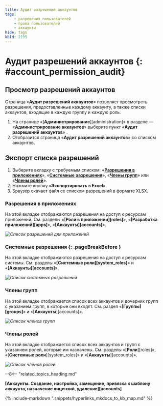 ```yaml
---
title: Аудит разрешений аккаунтов
tags:
    - разрешения пользователей
    - права пользователей
    - аккаунты
hide: tags
kbId: 2195
---
```


# Аудит разрешений аккаунтов {: #account_permission_audit}

## Просмотр разрешений аккаунтов

Страница «**Аудит разрешений аккаунтов**» позволяет просмотреть разрешения, предоставленные каждому аккаунту, а также списки аккаунтов, входящие в каждую группу и каждую роль.

1. На странице «[**Администрирование**][administration]» в разделе — «**Администрирование аккаунтов**» выберите пункт «**Аудит разрешений аккаунтов**» <i class="fa-light  fa-user-crown"></i>.
2. Отобразится страница «**Аудит разрешений аккаунтов**» со списком аккаунтов.

## Экспорт списка разрешений

1. Выберите вкладку с требуемым списком: «**[Разрешения в приложениях](#разрешения-в-приложениях)**», «**[Системные разрешения](#системные-разрешения)**», «**[Члены групп](#члены-групп)**» или «**[Члены ролей](#члены-ролей)**».
2. Нажмите кнопку «**Экспортировать в Excel**».
3. Браузер скачает файл со списком разрешений в формате XLSX.

### Разрешения в приложениях

На этой вкладке отображаются разрешения на доступ к ресурсам приложений. См. разделы «**[Роли в приложении][roles]**», «**[Разработка приложений][apps]**», «**[Аккаунты][accounts]**».

_![Список разрешений для приложений](img/accounts_permission_audit_business_app.png)_

### Системные разрешения {: .pageBreakBefore }

На этой вкладке отображаются разрешения на доступ к ресурсам системы. См. разделы «**[Системные роли][system_roles]**» и «**[Аккаунты][accounts]**».

_![Список системных разрешений](img/account_permission_audit_system.png)_

### Члены групп

На этой вкладке отображается список всех аккаунтов и дочерних групп с указанием групп, в которые они входят. См. раздел «**[Группы][groups]**» и «[**Аккаунты**][accounts]».

_![Список членов групп](img/account_permission_audit_group_members.png)_

### Члены ролей

На этой вкладке отображается список всех аккаунтов и групп с указанием ролей, которые им назначены. См. разделы «[**Роли**][roles]», «[**Системные роли**][system_roles]» и «[**Аккаунты**][accounts]».

_![Список членов ролей](img/account_permission_audit_role_members.png)_

--8<-- "related_topics_heading.md"

**[Аккаунты. Создание, настройка, замещение, привязка к шаблону аккаунта, назначение лицензий, удаление][accounts]**

{%
include-markdown ".snippets/hyperlinks_mkdocs_to_kb_map.md"
%}
